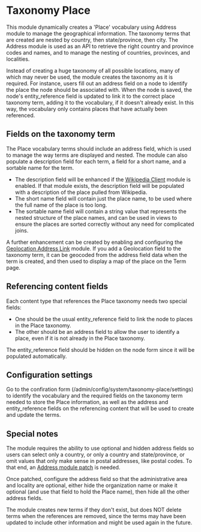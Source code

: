 # Taxonomy Place

This module dynamically creates a 'Place' vocabulary using Address module to manage the geographical information. The taxonomy terms that are created are nested by country, then state/province, then city. The Address module is used as an API to retrieve the right country and province codes and names, and to manage the nesting of countries, provinces, and localities.

Instead of creating a huge taxonomy of all possible locations, many of which may never be used, the module creates the taxonomy as it is required. For instance, users fill out an address field on a node to identify the place the node should be associated with. When the node is saved, the node's entity_reference field is updated to link it to the correct place taxonomy term, adding it to the vocabulary, if it doesn't already exist. In this way, the vocabulary only contains places that have actually been referenced.

## Fields on the taxonomy term

The Place vocabulary terms should include an address field, which is used to manage the way terms are displayed and nested. The module can also populate a description field for each term, a field for a short name, and a sortable name for the term. 

- The description field will be enhanced if the [Wikipedia Client](https://www.drupal.org/project/wikipedia_client) module is enabled. If that module exists, the description field will be populated with a description of the place pulled from Wikipedia.
- The short name field will contain just the place name, to be used where the full name of the place is too long.
- The sortable name field will contain a string value that represents the nested structure of the place names, and can be used in views to ensure the places are sorted correctly without any need for complicated joins.

A further enhancement can be created by enabling and configuring the [Geolocation Address Link](https://www.drupal.org/project/geolocation_address_link) module. If you add a Geolocation field to the taxonomy term, it can be geocoded from the address field data when the term is created, and then used to display a map of the place on the Term page.

## Referencing content fields

Each content type that references the Place taxonomy needs two special fields: 

- One should be the usual entity_reference field to link the node to places in the Place taxonomy.
- The other should be an address field to allow the user to identify a place, even if it is not already in the Place taxonomy. 

The entity_reference field should be hidden on the node form since it will be populated automatically.

## Configuration settings

Go to the confiration form (/admin/config/system/taxonomy-place/settings) to identify the vocabulary and the required fields on the taxonomy term needed to store the Place information, as well as the address and entity_reference fields on the referencing content that will be used to create and update the terms.

## Special notes

The module requires the ability to use optional and hidden address fields so users can select only a country, or only a country and state/province, or omit values that only make sense in postal addresses, like postal codes. To that end, an [Address module patch](https://www.drupal.org/files/issues/2514126-102.field-behavior-settings.patch) is needed.

Once patched, configure the address field so that the administrative area and locality are optional, either hide the organization name or make it optional (and use that field to hold the Place name), then hide all the other address fields.

The module creates new terms if they don't exist, but  does NOT delete terms when the references are removed, since the terms may have been updated to include other information and might be used again in the future.
